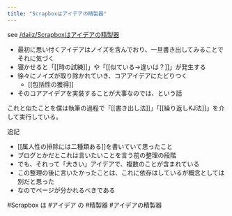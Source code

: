 ```yaml
---
title: "Scrapboxはアイデアの精製器"
---
```


see [/daiiz/Scrapboxはアイデアの精製器](https://scrapbox.io/daiiz/Scrapboxはアイデアの精製器)

- 最初に思い付くアイデアはノイズを含んでおり、一旦書き出してみることでそれに気づく
- 寝かせると「[[時の試練]]」や「[[似ている→違いは？]]」が発生する
- 徐々にノイズが取り除かれていき、コアアイデアにたどりつく
    - [[包括性の獲得]]
- そのコアアイデアを実装することが大事なのでは、という話

これと似たことを僕は執筆の過程で「[[書き出し法]]」「[[繰り返しKJ法]]」を介して実行している。

追記
- [[属人性の排除には二種類ある]]を書いていて思ったこと
- ブログとかだとこれは言いたいことを言う前の整理の段階
- でも、それって「大きい」アイデアで、複数のことが含まれている
- この整理の後に言いたかったことは、これに依存はしているが概念としては別だと思った
- なのでページが分かれるべきである


#Scrapbox は #アイデア の #精製器
#アイデアの精製器
